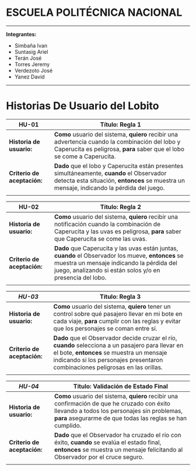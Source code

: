 # ESCUELA POLITÉCNICA NACIONAL

---

**Integrantes:**

- Simbaña Ivan
- Suntasig Ariel
- Terán José
- Torres Jeremy
- Verdezoto José
- Yanez David

---

# Historias De Usuario del Lobito

| **HU-01**                   | **Título:** Regla 1                                                                                                                                                                                                               |
| --------------------------- | --------------------------------------------------------------------------------------------------------------------------------------------------------------------------------------------------------------------------------- |
| **Historia de usuario:**    | **Como** usuario del sistema, **quiero** recibir una advertencia cuando la combinación del lobo y Caperucita es peligrosa, **para** saber que el lobo se come a Caperucita.                                                   |
| **Criterio de aceptación:** | **Dado** que el lobo y Caperucita están presentes simultáneamente, **cuando** el Observador detecta esta situación, **entonces** se muestra un mensaje, indicando la pérdida del juego. |
|                             |                                                                                                                                                                                                                                   |

| **HU-02**                   | **Título:** Regla 2                                                                                                                                                                                      |
| --------------------------- | -------------------------------------------------------------------------------------------------------------------------------------------------------------------------------------------------------- |
| **Historia de usuario:**    | **Como** usuario del sistema, **quiero** recibir una notificación cuando la combinación de Caperucita y las uvas es peligrosa, **para** saber que Caperucita se come las uvas.                         |
| **Criterio de aceptación:** | **Dado** que Caperucita y las uvas están juntas, **cuando** el Observador los mueve, **entonces** se muestra un mensaje indicando la pérdida del juego, analizando si están solos y/o en presencia del lobo. |
|                             |                                                                                                                                                                                                          |

| **_HU-03_**                 | **Título:** Regla 3                                                                                                                                                                                             |
| --------------------------- | --------------------------------------------------------------------------------------------------------------------------------------------------------------------------------------------------------------- |
| **Historia de usuario:**    | **Como** usuario del sistema, **quiero** tener un control sobre qué pasajero llevar en mi bote en cada viaje, **para** cumplir con las reglas y evitar que los personajes se coman entre sí.                    |
| **Criterio de aceptación:** | **Dado** que el Observador decide cruzar el río, **cuando** selecciona a un pasajero para llevar en el bote, **entonces** se muestra un mensaje indicando si los personajes presentaron combinaciones peligrosas en las orillas. |
|                             |                                                                                                                                                                                                                 |

| **_HU-04_**                 | **Título:** Validación de Estado Final                                                                                                                                                                    |
| --------------------------- | --------------------------------------------------------------------------------------------------------------------------------------------------------------------------------------------------------- |
| **Historia de usuario:**    | **Como** usuario del sistema, **quiero** recibir una confirmación de que he cruzado con éxito llevando a todos los personajes sin problemas, **para** asegurarme de que todas las reglas se han cumplido. |
| **Criterio de aceptación:** | **Dado** que el Observador ha cruzado el río con éxito, **cuando** se evalúa el estado final, **entonces** se muestra un mensaje felicitando al Observador por el cruce seguro.                           |
|                             |                                                                                                                                                                                                           |

